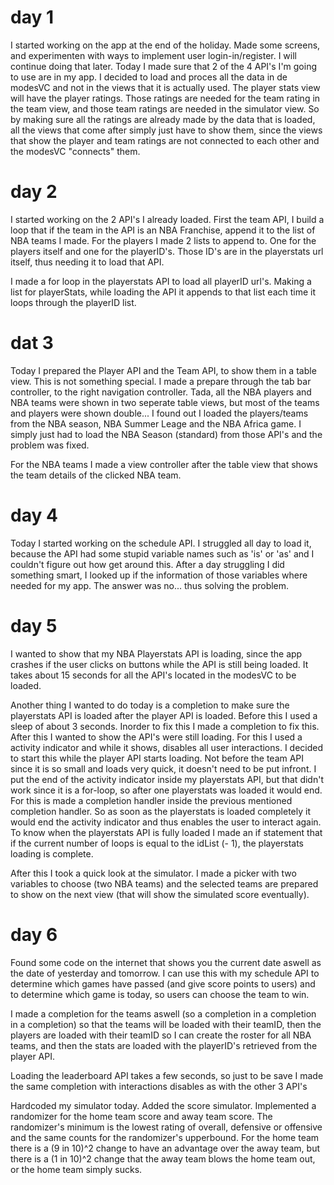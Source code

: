 # day 1
I started working on the app at the end of the holiday. Made some screens, and experimenten with ways to implement user login-in/register. I will continue doing that later. Today I made sure that 2 of the 4 API's I'm going to use are in my app. I decided to load and proces all the data in de modesVC and not in the views that it is actually used. The player stats view will have the player ratings. Those ratings are needed for the team rating in the team view, and those team ratings are needed in the simulator view. So by making sure all the ratings are already made by the data that is loaded, all the views that come after simply just have to show them, since the views that show the player and team ratings are not connected to each other and the modesVC "connects" them.


# day 2
I started working on the 2 API's I already loaded. First the team API, I build a loop that if the team in the API is an NBA Franchise, append it to the list of NBA teams I made. For the players I made 2 lists to append to. One for the players itself and one for the playerID's. Those ID's are in the playerstats url itself, thus needing it to load that API. 

I made a for loop in the playerstats API to load all playerID url's. Making a list for playerStats, while loading the API it appends to that list each time it loops through the playerID list.


# dat 3
Today I prepared the Player API and the Team API, to show them in a table view. This is not something special. I made a prepare through the tab bar controller, to the right navigation controller. Tada, all the NBA players and NBA teams were shown in two seperate table views, but most of the teams and players were shown double... I found out I loaded the players/teams from the NBA season, NBA Summer Leage and the NBA Africa game. I simply just had to load the NBA Season (standard) from those API's and the problem was fixed.

For the NBA teams I made a view controller after the table view that shows the team details of the clicked NBA team. 


# day 4
Today I started working on the schedule API. I struggled all day to load it, because the API had some stupid variable names such as 'is' or 'as' and I couldn't figure out how get around this. After a day struggling I did something smart, I looked up if the information of those variables where needed for my app. The answer was no... thus solving the problem.


# day 5
I wanted to show that my NBA Playerstats API is loading, since the app crashes if the user clicks on buttons while the API is still being loaded. It takes about 15 seconds for all the API's located in the modesVC to be loaded. 

Another thing I wanted to do today is a completion to make sure the playerstats API is loaded after the player API is loaded. Before this I used a sleep of about 3 seconds. Inorder to fix this I made a completion to fix this. After this I wanted to show the API's were still loading. For this I used a activity indicator and while it shows, disables all user interactions. I decided to start this while the player API starts loading. Not before the team API since it is so small and loads very quick, it doesn't need to be put infront. I put the end of the activity indicator inside my playerstats API, but that didn't work since it is a for-loop, so after one playerstats was loaded it would end. For this is made a completion handler inside the previous mentioned completion handler. So as soon as the playerstats is loaded completely it would end the activity indicator and thus enables the user to interact again. To know when the playerstats API is fully loaded I made an if statement that if the current number of loops is equal to the idList (- 1), the playerstats loading is complete. 

After this I took a quick look at the simulator. I made a picker with two variables to choose (two NBA teams) and the selected teams are prepared to show on the next view (that will show the simulated score eventually).

# day 6
Found some code on the internet that shows you the current date aswell as the date of yesterday and tomorrow. I can use this with my schedule API to determine which games have passed (and give score points to users) and to determine which game is today, so users can choose the team to win.

I made a completion for the teams aswell (so a completion in a completion in a completion) so that the teams will be loaded with their teamID, then the players are loaded with their teamID so I can create the roster for all NBA teams, and then the stats are loaded with the playerID's retrieved from the player API.

Loading the leaderboard API takes a few seconds, so just to be save I made the same completion with interactions disables as with the other 3 API's

Hardcoded my simulator today. Added the score simulator. Implemented a randomizer for the home team score and away team score. The randomizer's minimum is the lowest rating of overall, defensive or offensive and the same counts for the randomizer's upperbound. For the home team there is a (9 in 10)^2 change to have an advantage over the away team, but there is a (1 in 10)^2 change that the away team blows the home team out, or the home team simply sucks.
